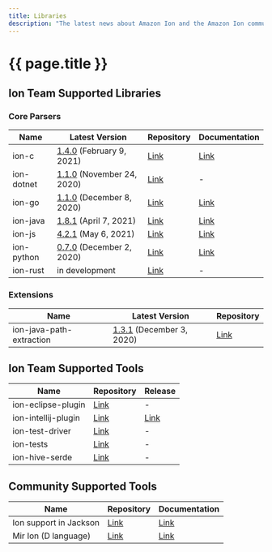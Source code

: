 ```yaml
---
title: Libraries
description: "The latest news about Amazon Ion and the Amazon Ion community."
---
```


# {{ page.title }}

## Ion Team Supported Libraries

### Core Parsers

| Name | Latest Version | Repository | Documentation |
|------|----------------|------|---------------|
| ion-c | [1.4.0](https://github.com/amzn/ion-c/releases/latest) (February 9, 2021) | [Link](https://github.com/amzn/ion-c) | [Link](https://amzn.github.io/ion-c/) |
| ion-dotnet | [1.1.0](https://github.com/amzn/ion-dotnet/releases/latest) (November 24, 2020) | [Link](https://github.com/amzn/ion-dotnet) | - |
| ion-go | [1.1.0](https://github.com/amzn/ion-go/releases/latest) (December 8, 2020) | [Link](https://github.com/amzn/ion-go) | [Link](https://pkg.go.dev/github.com/amzn/ion-go@/ion) |
| ion-java | [1.8.1](https://github.com/amzn/ion-java/releases/latest) (April 7, 2021) | [Link](https://github.com/amzn/ion-java) | [Link](https://www.javadoc.io/doc/com.amazon.ion/ion-java/) |
| ion-js | [4.2.1](https://github.com/amzn/ion-js/releases/latest) (May 6, 2021) | [Link](https://github.com/amzn/ion-js) | [Link](https://amzn.github.io/ion-js/api/) |
| ion-python | [0.7.0](https://github.com/amzn/ion-python/releases/latest) (December 2, 2020) | [Link](https://github.com/amzn/ion-python) | [Link](https://ion-python.readthedocs.io/en/latest/amazon.ion.html) |
| ion-rust | in development | [Link](https://github.com/amzn/ion-rust) | - |

### Extensions

| Name | Latest Version | Repository |
|------|------|---------|
| ion-java-path-extraction | [1.3.1](https://github.com/amzn/ion-java-path-extraction/releases/latest) (December 3, 2020) | [Link](https://github.com/amzn/ion-java-path-extraction) |

## Ion Team Supported Tools

| Name | Repository | Release |
|------|------|---------|
| ion-eclipse-plugin | [Link](https://github.com/amzn/ion-eclipse-plugin) | - |
| ion-intellij-plugin | [Link](https://github.com/amzn/ion-intellij-plugin) | [Link](https://plugins.jetbrains.com/plugin/8409-amazon-ion-intellij-idea-plugin) |
| ion-test-driver | [Link](https://github.com/amzn/ion-test-driver) | - |
| ion-tests | [Link](https://github.com/amzn/ion-tests) | - |
| ion-hive-serde | [Link](https://github.com/amzn/ion-hive-serde) | - |

## Community Supported Tools

| Name | Repository | Documentation |
|------|------------|---------------|
| Ion support in Jackson |  [Link](https://github.com/FasterXML/jackson-dataformats-binary/tree/master/ion) | [Link](http://fasterxml.github.io/jackson-dataformats-binary/javadoc/ion/2.12/) |
| Mir Ion (D language) | [Link](https://github.com/libmir/mir-ion) | [Link](http://mir-ion.libmir.org/) |
